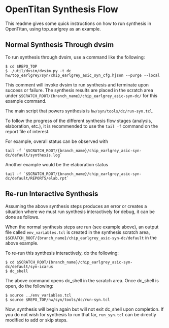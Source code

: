 # OpenTitan Synthesis Flow

This readme gives some quick instructions on how to run synthesis in OpenTitan, using top_earlgrey as an example.

## Normal Synthesis Through dvsim

To run synthesis through dvsim, use a command like the following:

```
$ cd $REPO_TOP
$ ./util/dvsim/dvsim.py -t dc hw/top_earlgrey/syn/chip_earlgrey_asic_syn_cfg.hjson --purge --local
```

This comment will invoke dvsim to run synthesis and terminate upon success or failure.
The synthesis results are placed in the scratch area under `$SCRATCH_ROOT/{branch_name}/chip_earlgrey_asic-syn-dc/` for this example command.

The main script that powers synthesis is `hw/syn/tools/dc/run-syn.tcl`.

To follow the progress of the different synthesis flow stages (analysis, elaboration, etc.), it is recommended to use the `tail -f` command on the report file of interest.

For example, overall status can be observed with
```
tail -f `$SCRATCH_ROOT/{branch_name}/chip_earlgrey_asic-syn-dc/default/synthesis.log`
```

Another example would be the elaboration status
```
tail -f `$SCRATCH_ROOT/{branch_name}/chip_earlgrey_asic-syn-dc/default/REPORTS/elab.rpt`
```

## Re-run Interactive Synthesis

Assuming the above synthesis steps produces an error or creates a situation where we must run synthesis interactively for debug, it can be done as follows.

When the normal synthesis steps are run (see example above), an output file called `env_variables.tcl` is created in the synthesis scratch area, `$SCRATCH_ROOT/{branch_name}/chip_earlgrey_asic-syn-dc/default` in the above example.

To re-run this synthesis interactively, do the following:

```
$ cd $SCRATCH_ROOT/{branch_name}/chip_earlgrey_asic-syn-dc/default/syn-icarus
$ dc_shell

```

The above command opens dc_shell in the scratch area.
Once dc_shell is open, do the following:

```
$ source ../env_variables.tcl
$ source $REPO_TOP/hw/syn/tools/dc/run-syn.tcl

```

Now, synthesis will begin again but will not exit dc_shell upon completion.
If you do not wish for synthesis to run that far, `run_syn.tcl` can be directly modified to add or skip steps.
